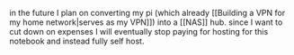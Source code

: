 in the future I plan on converting my pi (which already [[Building a VPN for my home network|serves as my VPN]]) into a [[NAS]] hub. since I want to cut down on expenses I will eventually stop paying for hosting for this notebook and instead fully self host.